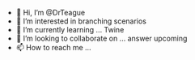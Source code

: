 - 👋 Hi, I’m @DrTeague
- 👀 I’m interested in branching scenarios
- 🌱 I’m currently learning ... Twine
- 💞️ I’m looking to collaborate on ... answer upcoming
- 📫 How to reach me ...

<!---
DrTeague/DrTeague is a ✨ special ✨ repository because its `README.md` (this file) appears on your GitHub profile.
You can click the Preview link to take a look at your changes.
--->
